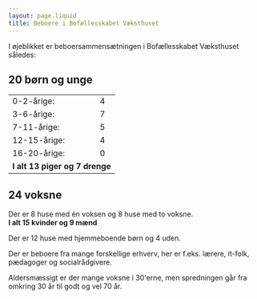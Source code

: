 ```yaml
---
layout: page.liquid
title: Beboere i Bofællesskabet Væksthuset
---
```


I øjeblikket er beboersammensætningen i Bofællesskabet Væksthuset således:

## 20 børn og unge

<table cellspacing="0" cellpadding="0" border="0">
  <tbody>
    <tr>
      <td>0-2-årige:</td>
      <td>4</td>
    </tr>
    <tr>
      <td>3-6-årige:</td>
      <td>7</td>
    </tr>
    <tr>
      <td>7-11-årige:</td>
      <td>5</td>
    </tr>
    <tr>
      <td>12-15-årige:</td>
      <td>4</td>
    </tr>
    <tr>
      <td>16-20-årige:</td>
      <td>0</td>
    </tr>
    <tr>
      <td colspan="2"><strong>I alt 13 piger og 7 drenge</strong></td>
    </tr>
  </tbody>
</table>

## 24 voksne

Der er 8 huse med én voksen og 8 huse med to voksne.<br>
**I alt 15 kvinder og 9 mænd**<br>

Der er 12 huse med hjemmeboende børn og 4 uden.

Der er beboere fra mange forskellige erhverv, her er f.eks. lærere, it-folk, pædagoger og socialrådgivere.

Aldersmæssigt er der mange voksne i 30'erne, men spredningen går fra omkring 30 år til godt og vel 70 år.
